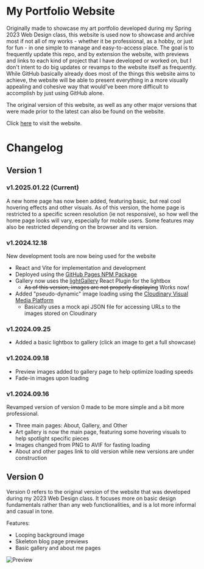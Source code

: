 
# My Portfolio Website

Originally made to showcase my art portfolio developed during my Spring 2023 Web Design class, this website is used now to showcase and archive most if not all of my works - whether it be professional, as a hobby, or just for fun - in one simple to manage and easy-to-access place. The goal is to frequently update this repo, and by extension the website, with previews and links to each kind of project that I have developed or worked on, but I don't intent to do big updates or revamps to the website itself as frequently. While GitHub basically already does most of the things this website aims to achieve, the website will be able to present everything in a more visually appealing and cohesive way that would've been more difficult to accomplish by just using GitHub alone.

The original version of this website, as well as any other major versions that were made prior to the latest can also be found on the website.

Click [here](https://tony-tomass.github.io/home/) to visit the website.

# Changelog
## Version 1

### v1.2025.01.22 (Current)
A new home page has now been added, featuring basic, but real cool hovering effects and other visuals.
As of this version, the home page is restricted to a specific screen resolution (ie not responsive), so
how well the home page looks will vary, especially for mobile users. Some features may also be restricted
depending on the browser and its version.

### v1.2024.12.18
New development tools are now being used for the website
- React and Vite for implementation and development
- Deployed using the [GitHub Pages NPM Package](https://github.com/gitname/react-gh-pages)
- Gallery now uses the [lightGallery](https://www.lightgalleryjs.com/) React Plugin for the lightbox
  - ~~As of this version, images are not properly displaying~~ Works now!
- Added "pseudo-dynamic" image loading using the [Cloudinary Visual Media Platform](https://cloudinary.com/)
  - Basically uses a mock api JSON file for accessing URLs to the images stored on Cloudinary

### v1.2024.09.25
- Added a basic lightbox to gallery (click an image to get a full showcase)

### v1.2024.09.18
- Preview images added to gallery page to help optimize loading speeds
- Fade-in images upon loading

### v1.2024.09.16
Revamped version of version 0 made to be more simple and a bit more professional.
- Three main pages: About, Gallery, and Other
- Art gallery is now the main page, featuring some hovering visuals to help spotlight specific pieces
- Images changed from PNG to AVIF for fasting loading
- About and other pages link to old version while new versions are under construction

## Version 0

Version 0 refers to the original version of the website that was developed during my 2023 Web Design class. It focuses more on basic design fundamentals rather than any web functionalities, and is a lot more informal and casual in tone.

Features:
- Looping background image
- Skeleton blog page previews
- Basic gallery and about me pages

![Preview](https://github.com/tony-tomass/tony-tomass.github.io/blob/main/version0_preview.jpg)
